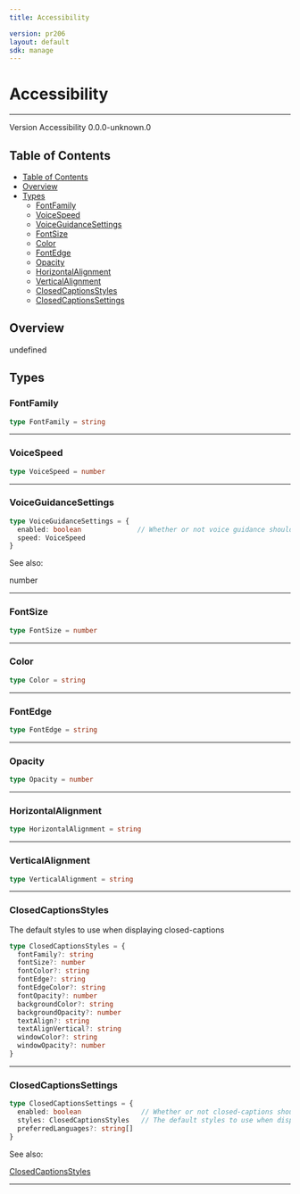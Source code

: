 ```yaml
---
title: Accessibility

version: pr206
layout: default
sdk: manage
---
```


# Accessibility
---
Version Accessibility 0.0.0-unknown.0

## Table of Contents
   - [Table of Contents](#table-of-contents)
   - [Overview](#overview)
   - [Types](#types)
     - [FontFamily](#fontfamily)
     - [VoiceSpeed](#voicespeed)
     - [VoiceGuidanceSettings](#voiceguidancesettings)
     - [FontSize](#fontsize)
     - [Color](#color)
     - [FontEdge](#fontedge)
     - [Opacity](#opacity)
     - [HorizontalAlignment](#horizontalalignment)
     - [VerticalAlignment](#verticalalignment)
     - [ClosedCaptionsStyles](#closedcaptionsstyles)
     - [ClosedCaptionsSettings](#closedcaptionssettings)


## Overview
 undefined

## Types

### FontFamily



```typescript
type FontFamily = string
```



---
### VoiceSpeed



```typescript
type VoiceSpeed = number
```



---
### VoiceGuidanceSettings



```typescript
type VoiceGuidanceSettings = {
  enabled: boolean              // Whether or not voice guidance should be enabled by default
  speed: VoiceSpeed
}
```

See also: 

number

---
### FontSize



```typescript
type FontSize = number
```



---
### Color



```typescript
type Color = string
```



---
### FontEdge



```typescript
type FontEdge = string
```



---
### Opacity



```typescript
type Opacity = number
```



---
### HorizontalAlignment



```typescript
type HorizontalAlignment = string
```



---
### VerticalAlignment



```typescript
type VerticalAlignment = string
```



---
### ClosedCaptionsStyles

The default styles to use when displaying closed-captions

```typescript
type ClosedCaptionsStyles = {
  fontFamily?: string
  fontSize?: number
  fontColor?: string
  fontEdge?: string
  fontEdgeColor?: string
  fontOpacity?: number
  backgroundColor?: string
  backgroundOpacity?: number
  textAlign?: string
  textAlignVertical?: string
  windowColor?: string
  windowOpacity?: number
}
```



---
### ClosedCaptionsSettings



```typescript
type ClosedCaptionsSettings = {
  enabled: boolean               // Whether or not closed-captions should be enabled by default
  styles: ClosedCaptionsStyles   // The default styles to use when displaying closed-captions
  preferredLanguages?: string[]
}
```

See also: 

[ClosedCaptionsStyles](#closedcaptionsstyles)

---